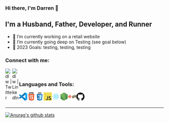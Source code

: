<!-- See https://www.youtube.com/watch?v=ECuqb5Tv9qI and https://github.com/codeSTACKr/codeSTACKr/blob/master/README.md -->

### Hi there, I'm Darren 👋

## I'm a Husband, Father, Developer, and Runner

- 🔭 I’m currently working on a retail website
- 🌱 I’m currently going deep on Testing (see goal below)
- 🥅 2023 Goals: testing, testing, testing

### Connect with me:

[<img align="left" alt="dlw | Twitter" width="22px" src="https://cdn.jsdelivr.net/npm/simple-icons@v3/icons/twitter.svg" />][twitter]
[<img align="left" alt="dlw | LinkedIn" width="22px" src="https://cdn.jsdelivr.net/npm/simple-icons@v3/icons/linkedin.svg" />][linkedin]

<br />

### Languages and Tools:

<img align="left" alt="Visual Studio Code" width="26px" src="https://raw.githubusercontent.com/github/explore/80688e429a7d4ef2fca1e82350fe8e3517d3494d/topics/visual-studio-code/visual-studio-code.png" />
<img align="left" alt="HTML5" width="26px" src="https://raw.githubusercontent.com/github/explore/80688e429a7d4ef2fca1e82350fe8e3517d3494d/topics/html/html.png" />
<img align="left" alt="CSS3" width="26px" src="https://raw.githubusercontent.com/github/explore/80688e429a7d4ef2fca1e82350fe8e3517d3494d/topics/css/css.png" />
<img align="left" alt="JavaScript" width="26px" src="https://raw.githubusercontent.com/github/explore/80688e429a7d4ef2fca1e82350fe8e3517d3494d/topics/javascript/javascript.png" />
<img align="left" alt="React" width="26px" src="https://raw.githubusercontent.com/github/explore/80688e429a7d4ef2fca1e82350fe8e3517d3494d/topics/react/react.png" />
<img align="left" alt="Node.js" width="26px" src="https://raw.githubusercontent.com/github/explore/80688e429a7d4ef2fca1e82350fe8e3517d3494d/topics/nodejs/nodejs.png" />
<img align="left" alt="Git" width="26px" src="https://raw.githubusercontent.com/github/explore/80688e429a7d4ef2fca1e82350fe8e3517d3494d/topics/git/git.png" />
<img align="left" alt="GitHub" width="26px" src="https://raw.githubusercontent.com/github/explore/78df643247d429f6cc873026c0622819ad797942/topics/github/github.png" />

<br />
<br />

---

<!-- see https://github.com/anuraghazra/github-readme-stats/blob/master/themes/README.md -->

[![Anurag's github stats](https://github-readme-stats.vercel.app/api?username=dwhiteGUK&count_private=true&show_icons=true&theme=great-gatsby)](https://github.com/dwhiteGUK/github-readme-stats)

[website]: https://dlw.me.uk
[twitter]: https://twitter.com/dlw
[linkedin]: https://linkedin.com/in/darrenlwhite
